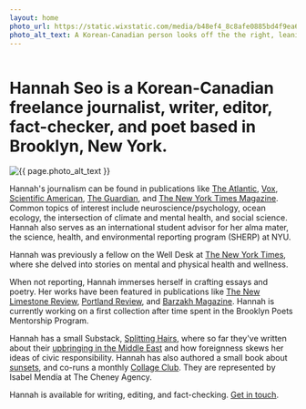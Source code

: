 ```yaml
---
layout: home
photo_url: https://static.wixstatic.com/media/b48ef4_8c8afe0885bd4f9ea6fb6f7550e2ef52~mv2.jpg/v1/crop/x_0,y_997,w_2432,h_3029/fill/w_844,h_1042,al_c,q_85,usm_0.66_1.00_0.01,enc_auto/IMG_9650.jpg
photo_alt_text: A Korean-Canadian person looks off the the right, leaning over a boat's railing, a canvas tote slung over her shoulder. In the distance, the New York City skyline is visible.
---
```


<div class="row">
  <div class="column">
    <h1>
      Hannah Seo is a Korean-Canadian freelance journalist, writer, editor, fact-checker, and poet based in Brooklyn, New York.
    </h1>
  </div>
</div>

<div class="row pad-top">
  <div class="column left-rail">
    <img src="{{ page.photo_url }}" alt="{{ page.photo_alt_text }}"/>
  </div>
  <div class="column">
    <p>
      Hannah's journalism can be found in publications like <a href="https://www.theatlantic.com/health/archive/2023/11/nature-avoidance-social-isolation-loneliness/675984/">The Atlantic</a>, <a href="https://www.vox.com/even-better/23943426/anti-gatekeeping-invitations-parties-guests-strangers-old-friends">Vox</a>, <a href="https://www.scientificamerican.com/author/hannah-seo/">Scientific American</a>, <a href="https://www.theguardian.com/profile/hannah-seo">The Guardian</a>, and <a href="https://www.nytimes.com/2025/01/07/magazine/american-sign-language.html">The New York Times Magazine</a>. Common topics of interest include neuroscience/psychology, ocean ecology, the intersection of climate and mental health, and social science. Hannah also serves as an international student advisor for her alma mater, the science, health, and environmental reporting program (SHERP) at NYU.
    </p>
    <p>
      Hannah was previously a fellow on the Well Desk at <a href="https://www.nytimes.com/by/hannah-seo">The New York Times</a>, where she delved into stories on mental and physical health and wellness.
    </p>
    <p>
      When not reporting, Hannah immerses herself in crafting essays and poetry. Her works have been featured in publications like <a href="https://newlimestonereview.as.uky.edu/2019/09/01/ouroboros/">The New Limestone Review</a>, <a href="https://portlandreview.org/three-poems-of-separation/">Portland Review</a>, and <a href="https://www.barzakhmag.net/spring-2020-poetry/2020/6/28/hannah-seo">Barzakh Magazine</a>. Hannah is currently working on a first collection after time spent in the Brooklyn Poets Mentorship Program.
    </p>
    <p>
      Hannah has a small Substack, <a href="https://hannahseo.substack.com/">Splitting Hairs</a>, where so far they've written about their <a href="https://hannahseo.substack.com/p/tipping-the-hourglass">upbringing in the Middle East</a> and how foreignness skews her ideas of civic responsibility. Hannah has also authored a small book about <a href="https://www.chroniclebooks.com/products/pocket-nature-series-sunset-seeking">sunsets</a>, and co-runs a monthly <a href="https://collageclub.substack.com">Collage Club</a>. They are represented by Isabel Mendía at The Cheney Agency.
    </p>
    <p>
      Hannah is available for writing, editing, and fact-checking. <a href="/contact"><u>Get in touch</u></a>.
    </p>
  </div>
</div>
